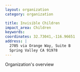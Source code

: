```yaml
---
layout: organization
category: organization

title: Invisible Children
impact_area: Children
keywords: 
coordinates: 32.73041,-116.96651
address: |
  2705 via Orange Way, Suite B
  Spring Valley CA 91978
---
```

Organization's overview
